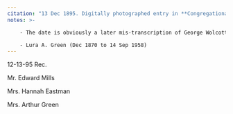 ```yaml
---
citation: "13 Dec 1895. Digitally photographed entry in **Congregational Church 1868-1933 Minutes of Meetings and Membership**, used with permission from Caroline Valley Community Church."
notes: >-

    - The date is obviously a later mis-transcription of George Wolcott's earlier entry, where the 6 could easily be mistaken for a 5.

    - Lura A. Green (Dec 1870 to 14 Sep 1958)
---
```


12-13-95 Rec.
 
Mr. Edward Mills

Mrs. Hannah Eastman

Mrs. Arthur Green


